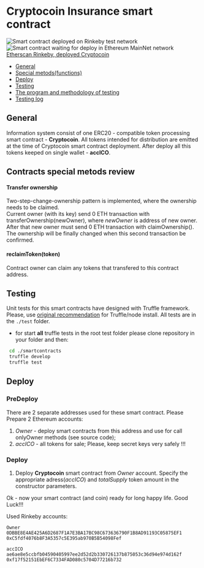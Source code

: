 #  Cryptocoin Insurance smart contract
![Smart contract deployed on Rinkeby test network](https://img.shields.io/badge/Rinkeby-deployed-green.svg)
![Smart contract waiting for deploy in Ethereum MainNet network](https://img.shields.io/badge/Mainnet-waiting-orange.svg)  
[Etherscan Rinkeby, deployed Cryptocoin](https://rinkeby.etherscan.io/address/0x0b229369f9093bcdc42e4b4a645817bb93f93baf#code)  

* [General](#general)
* [Special metods(functions)](#contracts-special-metods-review)
* [Deploy](#deploy)
* [Testing](#testing)
* [The program and methodology of testing](https://docs.google.com/spreadsheets/d/1nyZdzjfAawgaKJfSwIX6bcg4GlMDSro2N62A6v5ysuo/edit?usp=sharing)
* [Testing log](20180930_test.log)

## General
  Information system consist of one ERC20 - compatible token processing smart contract - **Cryptocoin**. All tokens intended for distribution are emitted at the time of Cryptocoin smart contract deployment. After deploy all this tokens keeped on single wallet - **accICO**.  

## Contracts special metods review  

#### Transfer ownership
Two-step-change-ownership pattern is implemented, where the ownership needs to be claimed.  
Current owner (with its key)  send 0 ETH transaction with transferOwnership(newOwner), where _newOwner_ is address of new owner.  
After that new owner must send  0 ETH transaction with claimOwnership(). The ownership will be finally changed  when this second transaction be confirmed. 

####  reclaimToken(token)
Contract owner can claim any tokens that transfered to this contract address.

## Testing
  Unit tests for this smart contracts have designed with Truffle framework. Please, use [original recommendation](https://truffleframework.com/docs) for Truffle/node install. All tests are in the `./test` folder. 
 
* for start  **all** truffle tests in the root test  folder please clone repository in your folder and then:
```bash
 cd ./smartcontracts
 truffle develop  
 truffle test 
 ```

## Deploy
### PreDeploy
There are 2 separate addresses used for these smart contract. Please
Prepare 2 Ethereum accounts:  
1. _Owner_ - deploy smart contracts from this address  and  use for call onlyOwner methods (see source code);
2. _accICO_ - all tokens for  sale;
Please, keep secret keys very safely !!!  

### Deploy
1. Deploy **Cryptocoin** smart  contract from _Owner_ account. Specify the appropriate adress(_accICO_) and _totalSupply_ token amount in the constructor parameters. 

Ok - now your smart contract (and  coin) ready for long happy life. Good Luck!!!


Used Rinkeby accounts:
```
Owner
0DBBE8E4AE425A6D2687F1A7E3BA17BC98C673636790F1B8AD91193C05875EF1
0xC5fdf4076b8F3A5357c5E395ab970B5B54098Fef

accICO
ae6ae8e5ccbfb04590405997ee2d52d2b330726137b875053c36d94e974d162f
0xf17f52151EbEF6C7334FAD080c5704D77216b732
```
